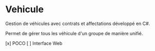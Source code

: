 ﻿Vehicule
========

Gestion de véhicules avec contrats et affectations développé en C#.

Permet de gérer tous les véhicule d'un groupe de manière unifié.

[x] POCO
[ ] Interface Web
